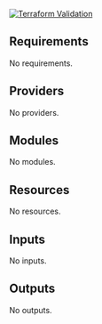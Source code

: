 [![Terraform Validation](https://github.com/HappyPathway/terraform-workspace-github-actions/actions/workflows/terraform.yaml/badge.svg)](https://github.com/HappyPathway/terraform-workspace-github-actions/actions/workflows/terraform.yaml)

<!-- BEGIN_TF_DOCS -->
## Requirements

No requirements.

## Providers

No providers.

## Modules

No modules.

## Resources

No resources.

## Inputs

No inputs.

## Outputs

No outputs.
<!-- END_TF_DOCS -->

